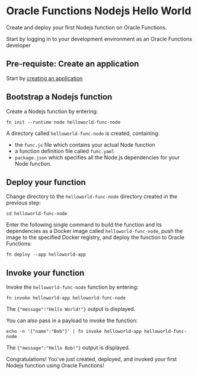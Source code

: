 # Oracle Functions Nodejs Hello World

Create and deploy your first Nodejs function on Oracle Functions.

Start by logging in to your development environment as an Oracle Functions developer

## Pre-requiste: Create an application

Start by [creating an application](create-application.md)

## Bootstrap a Nodejs function

 Create a Nodejs function by entering:

`fn init --runtime node helloworld-func-node`

A directory called `helloworld-func-node` is created, containing:

- the `func.js` file which contains your actual Node function
- a function definition file called `func.yaml`
- `package.json` which specifies all the Node.js dependencies for your Node function.

## Deploy your function

Change directory to the `helloworld-func-node` directory created in the previous step:

`cd helloworld-func-node`

Enter the following single command to build the function and its dependencies as a Docker image called `helloworld-func-node`, push the image to the specified Docker registry, and deploy the function to Oracle Functions:

`fn deploy --app helloworld-app`

## Invoke your function

Invoke the `helloworld-func-node` function by entering:

`fn invoke helloworld-app helloworld-func-node`

The `{"message":"Hello World!"}` output is displayed.

You can also pass in a payload to invoke the function:

`echo -n '{"name":"Bob"}' | fn invoke helloworld-app helloworld-func-node`

The `{"message":"Hello Bob!"}` output is displayed.

Congratulations! You've just created, deployed, and invoked your first Nodejs function using Oracle Functions!
